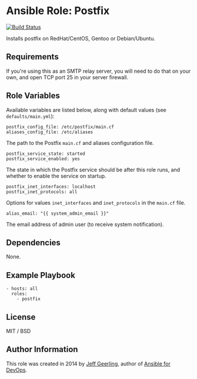 # Ansible Role: Postfix

[![Build Status](https://travis-ci.org/geerlingguy/ansible-role-postfix.svg?branch=master)](https://travis-ci.org/geerlingguy/ansible-role-postfix)

Installs postfix on RedHat/CentOS, Gentoo or Debian/Ubuntu.

## Requirements

If you're using this as an SMTP relay server, you will need to do that on your own, and open TCP port 25 in your server firewall.

## Role Variables

Available variables are listed below, along with default values (see `defaults/main.yml`):

    postfix_config_file: /etc/postfix/main.cf
    aliases_config_file: /etc/aliases

The path to the Postfix `main.cf` and aliases configuration file.

    postfix_service_state: started
    postfix_service_enabled: yes

The state in which the Postfix service should be after this role runs, and whether to enable the service on startup.

    postfix_inet_interfaces: localhost
    postfix_inet_protocols: all

Options for values `inet_interfaces` and `inet_protocols` in the `main.cf` file.

    alias_email: "{{ system_admin_email }}"

The email address of admin user (to receive system notification).

## Dependencies

None.

## Example Playbook

    - hosts: all
      roles:
        - postfix

## License

MIT / BSD

## Author Information

This role was created in 2014 by [Jeff Geerling](https://www.jeffgeerling.com/), author of [Ansible for DevOps](https://www.ansiblefordevops.com/).
